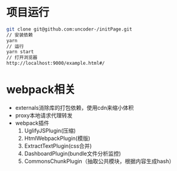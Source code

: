 # 项目运行

```bash
git clone git@github.com:uncoder-/initPage.git
// 安装依赖
yarn
// 运行
yarn start
// 打开浏览器
http://localhost:9000/example.html#/
```
# webpack相关
- externals消除库的打包依赖，使用cdn来缩小体积
- proxy本地请求代理转发
- webpack插件
	1. UglifyJSPlugin(压缩)
	2. HtmlWebpackPlugin(模版)
	3. ExtractTextPlugin(css合并)
	4. DashboardPlugin(bundle文件分析监控)
	5. CommonsChunkPlugin（抽取公共模块，根据内容生成hash）



